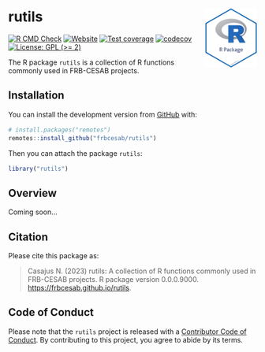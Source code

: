 
<!-- README.md is generated from README.Rmd. Please edit that file -->

# rutils <img src="man/figures/package-sticker.png" align="right" style="float:right; height:120px;"/>

<!-- badges: start -->

[![R CMD
Check](https://github.com/ahasverus/rutils/actions/workflows/R-CMD-check.yaml/badge.svg)](https://github.com/ahasverus/rutils/actions/workflows/R-CMD-check.yaml)
[![Website](https://github.com/ahasverus/rutils/actions/workflows/pkgdown.yaml/badge.svg)](https://github.com/ahasverus/rutils/actions/workflows/pkgdown.yaml)
[![Test
coverage](https://github.com/ahasverus/rutils/actions/workflows/test-coverage.yaml/badge.svg)](https://github.com/ahasverus/rutils/actions/workflows/test-coverage.yaml)
[![codecov](https://codecov.io/gh/frbcesab/rutils/branch/main/graph/badge.svg)](https://codecov.io/gh/frbcesab/rutils)
[![License: GPL (\>=
2)](https://img.shields.io/badge/License-GPL%20%28%3E%3D%202%29-blue.svg)](https://choosealicense.com/licenses/gpl-2.0/)
<!-- badges: end -->

The R package `rutils` is a collection of R functions commonly used in
FRB-CESAB projects.

## Installation

You can install the development version from
[GitHub](https://github.com/) with:

``` r
# install.packages("remotes")
remotes::install_github("frbcesab/rutils")
```

Then you can attach the package `rutils`:

``` r
library("rutils")
```

## Overview

Coming soon…

## Citation

Please cite this package as:

> Casajus N. (2023) rutils: A collection of R functions commonly used in
> FRB-CESAB projects. R package version 0.0.0.9000.
> <https://frbcesab.github.io/rutils>.

## Code of Conduct

Please note that the `rutils` project is released with a [Contributor
Code of
Conduct](https://contributor-covenant.org/version/2/0/CODE_OF_CONDUCT.html).
By contributing to this project, you agree to abide by its terms.
